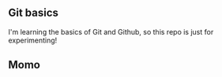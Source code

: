 ## Git basics 
I'm learning the basics of Git and Github, so this repo is just for experimenting! 

## Momo